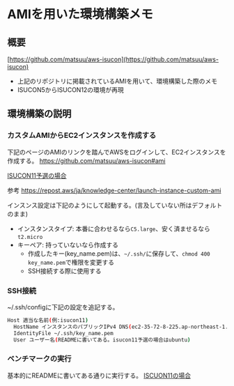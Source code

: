 # AMIを用いた環境構築メモ

## 概要

[https://github.com/matsuu/aws-isucon](https://github.com/matsuu/aws-isucon)

- 上記のリポジトリに掲載されているAMIを用いて、環境構築した際のメモ
- ISUCON5からISUCON12の環境が再現

## 環境構築の説明

### カスタムAMIからEC2インスタンスを作成する

下記のページのAMIのリンクを踏んでAWSをログインして、EC2インスタンスを作成する。
https://github.com/matsuu/aws-isucon#ami

[ISUCON11予選の場合](https://console.aws.amazon.com/ec2/home?region=ap-northeast-1#ImageDetails:imageId=ami-0796be4f4814fc3d5)

参考
https://repost.aws/ja/knowledge-center/launch-instance-custom-ami

インスンス設定は下記のようにして起動する。(言及していない所はデフォルトのまま)

- インスタンスタイプ: 本番に合わせるなら`C5.large`、安く済ませるなら`t2.micro`
- キーペア: 持っていないなら作成する
  - 作成したキー(key_name.pem)は、`~/.ssh/`に保存して、`chmod 400 key_name.pem`で権限を変更する
  - SSH接続する際に使用する

### SSH接続

~/.ssh/configに下記の設定を追記する。

```bash
Host 適当な名前(例:isucon11)
  HostName インスタンスのパブリックIPv4 DNS(ec2-35-72-8-225.ap-northeast-1.compute.amazonaws.com)
  IdentityFile ~/.ssh/key_name.pem
  User ユーザー名(READMEに書いてある。isucon11予選の場合はubuntu)
```

### ベンチマークの実行

基本的にREADMEに書いてある通りに実行する。
[ISCUON11の場合](https://github.com/matsuu/aws-isucon/tree/main/isucon11-qualify#bench)
